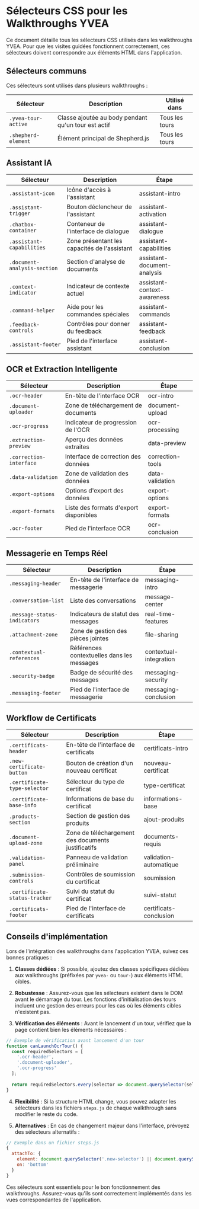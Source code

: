# Sélecteurs CSS pour les Walkthroughs YVEA

Ce document détaille tous les sélecteurs CSS utilisés dans les walkthroughs YVEA. Pour que les visites guidées fonctionnent correctement, ces sélecteurs doivent correspondre aux éléments HTML dans l'application.

## Sélecteurs communs

Ces sélecteurs sont utilisés dans plusieurs walkthroughs :

| Sélecteur | Description | Utilisé dans |
|-----------|-------------|--------------|
| `.yvea-tour-active` | Classe ajoutée au body pendant qu'un tour est actif | Tous les tours |
| `.shepherd-element` | Élément principal de Shepherd.js | Tous les tours |

## Assistant IA

| Sélecteur | Description | Étape |
|-----------|-------------|-------|
| `.assistant-icon` | Icône d'accès à l'assistant | assistant-intro |
| `.assistant-trigger` | Bouton déclencheur de l'assistant | assistant-activation |
| `.chatbox-container` | Conteneur de l'interface de dialogue | assistant-dialogue |
| `.assistant-capabilities` | Zone présentant les capacités de l'assistant | assistant-capabilities |
| `.document-analysis-section` | Section d'analyse de documents | assistant-document-analysis |
| `.context-indicator` | Indicateur de contexte actuel | assistant-context-awareness |
| `.command-helper` | Aide pour les commandes spéciales | assistant-commands |
| `.feedback-controls` | Contrôles pour donner du feedback | assistant-feedback |
| `.assistant-footer` | Pied de l'interface assistant | assistant-conclusion |

## OCR et Extraction Intelligente

| Sélecteur | Description | Étape |
|-----------|-------------|-------|
| `.ocr-header` | En-tête de l'interface OCR | ocr-intro |
| `.document-uploader` | Zone de téléchargement de documents | document-upload |
| `.ocr-progress` | Indicateur de progression de l'OCR | ocr-processing |
| `.extraction-preview` | Aperçu des données extraites | data-preview |
| `.correction-interface` | Interface de correction des données | correction-tools |
| `.data-validation` | Zone de validation des données | data-validation |
| `.export-options` | Options d'export des données | export-options |
| `.export-formats` | Liste des formats d'export disponibles | export-formats |
| `.ocr-footer` | Pied de l'interface OCR | ocr-conclusion |

## Messagerie en Temps Réel

| Sélecteur | Description | Étape |
|-----------|-------------|-------|
| `.messaging-header` | En-tête de l'interface de messagerie | messaging-intro |
| `.conversation-list` | Liste des conversations | message-center |
| `.message-status-indicators` | Indicateurs de statut des messages | real-time-features |
| `.attachment-zone` | Zone de gestion des pièces jointes | file-sharing |
| `.contextual-references` | Références contextuelles dans les messages | contextual-integration |
| `.security-badge` | Badge de sécurité des messages | messaging-security |
| `.messaging-footer` | Pied de l'interface de messagerie | messaging-conclusion |

## Workflow de Certificats

| Sélecteur | Description | Étape |
|-----------|-------------|-------|
| `.certificats-header` | En-tête de l'interface de certificats | certificats-intro |
| `.new-certificate-button` | Bouton de création d'un nouveau certificat | nouveau-certificat |
| `.certificate-type-selector` | Sélecteur du type de certificat | type-certificat |
| `.certificate-base-info` | Informations de base du certificat | informations-base |
| `.products-section` | Section de gestion des produits | ajout-produits |
| `.document-upload-zone` | Zone de téléchargement des documents justificatifs | documents-requis |
| `.validation-panel` | Panneau de validation préliminaire | validation-automatique |
| `.submission-controls` | Contrôles de soumission du certificat | soumission |
| `.certificate-status-tracker` | Suivi du statut du certificat | suivi-statut |
| `.certificats-footer` | Pied de l'interface de certificats | certificats-conclusion |

## Conseils d'implémentation

Lors de l'intégration des walkthroughs dans l'application YVEA, suivez ces bonnes pratiques :

1. **Classes dédiées** : Si possible, ajoutez des classes spécifiques dédiées aux walkthroughs (préfixées par `yvea-` ou `tour-`) aux éléments HTML cibles.

2. **Robustesse** : Assurez-vous que les sélecteurs existent dans le DOM avant le démarrage du tour. Les fonctions d'initialisation des tours incluent une gestion des erreurs pour les cas où les éléments cibles n'existent pas.

3. **Vérification des éléments** : Avant le lancement d'un tour, vérifiez que la page contient bien les éléments nécessaires :

```javascript
// Exemple de vérification avant lancement d'un tour
function canLaunchOcrTour() {
  const requiredSelectors = [
    '.ocr-header', 
    '.document-uploader',
    '.ocr-progress'
  ];
  
  return requiredSelectors.every(selector => document.querySelector(selector) !== null);
}
```

4. **Flexibilité** : Si la structure HTML change, vous pouvez adapter les sélecteurs dans les fichiers `steps.js` de chaque walkthrough sans modifier le reste du code.

5. **Alternatives** : En cas de changement majeur dans l'interface, prévoyez des sélecteurs alternatifs :

```javascript
// Exemple dans un fichier steps.js
{
  attachTo: {
    element: document.querySelector('.new-selector') || document.querySelector('.old-selector') || '.fallback-selector',
    on: 'bottom'
  }
}
```

Ces sélecteurs sont essentiels pour le bon fonctionnement des walkthroughs. Assurez-vous qu'ils sont correctement implémentés dans les vues correspondantes de l'application. 